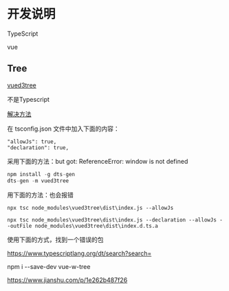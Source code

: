 # 开发说明

TypeScript

vue

## Tree

[vued3tree](https://github.com/David-Desmaisons/Vue.D3.tree#Methods) 

不是Typescript

[解决方法](https://stackoverflow.com/questions/12687779/how-do-you-produce-a-d-ts-typings-definition-file-from-an-existing-javascript)

在 tsconfig.json 文件中加入下面的内容：

```
"allowJs": true,
"declaration": true,
```

采用下面的方法：but got: ReferenceError: window is not defined

```js
npm install -g dts-gen
dts-gen -m vued3tree
```

用下面的方法：也会报错

```
npx tsc node_modules\vued3tree\dist\index.js --allowJs
```

```
npx tsc node_modules\vued3tree\dist\index.js --declaration --allowJs --outFile node_modules\vued3tree\dist\index.d.ts.a
```

使用下面的方式，找到一个错误的包

https://www.typescriptlang.org/dt/search?search=

npm i --save-dev vue-w-tree



https://www.jianshu.com/p/1e262b487f26
